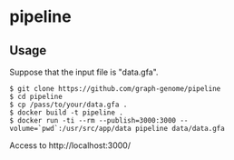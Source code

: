 # pipeline

## Usage

Suppose that the input file is "data.gfa".

```
$ git clone https://github.com/graph-genome/pipeline
$ cd pipeline
$ cp /pass/to/your/data.gfa .
$ docker build -t pipeline .
$ docker run -ti --rm --publish=3000:3000 --volume=`pwd`:/usr/src/app/data pipeline data/data.gfa
```

Access to http://localhost:3000/

